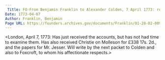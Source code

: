 ```yaml
---
 Title: FO-From Benjamin Franklin to Alexander Colden, 7 April 1773: résumé
Date: 1773-04-07
Author: Franklin, Benjamin
Page URL: https://founders.archives.gov/documents/Franklin/01-20-02-0092
---
```


<London, April 7, 1773: Has just received the accounts, but has not had time to examine them. Has also received Christie on Molleson for £338 17s. 2d., and the papers for Mr. Jesser. Will write by the next packet to Colden and also to Foxcroft, to whom his affectionate respects.>

